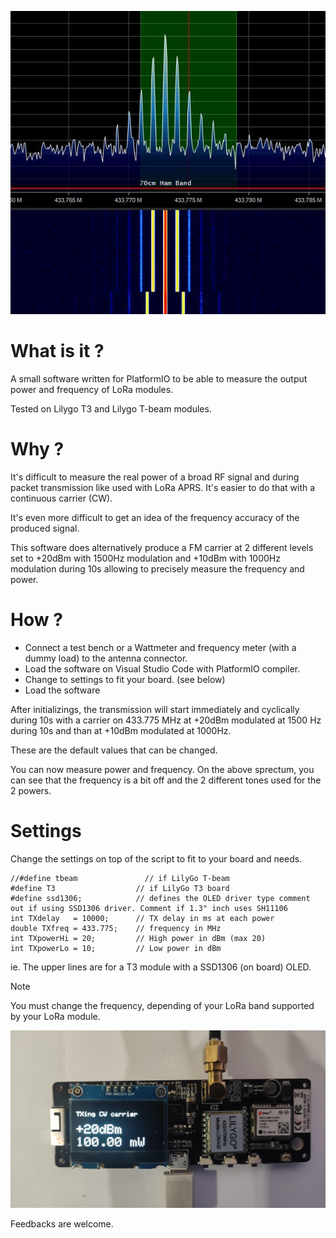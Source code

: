 ![](TX-spectrum.jpg)

# What is it ?
A small software written for PlatformIO to be able to measure the output power and frequency of LoRa modules.

Tested on Lilygo T3 and Lilygo T-beam modules.

# Why ?
It's difficult to measure the real power of a broad RF signal and during packet transmission like used with LoRa APRS. It's easier to do that with a continuous carrier (CW).

It's even more difficult to get an idea of the frequency accuracy of the produced signal.

This software does alternatively produce a FM carrier at 2 different levels set to +20dBm with 1500Hz modulation and +10dBm with 1000Hz modulation during 10s allowing to precisely measure the frequency and power.

# How ?
- Connect a test bench or a Wattmeter and frequency meter (with a dummy load) to the antenna connector.
- Load the software on Visual Studio Code with PlatformIO compiler.
- Change to settings to fit your board. (see below)
- Load the software
 
After initializings, the transmission will start immediately and cyclically during 10s with a carrier on 433.775 MHz at +20dBm modulated at 1500 Hz during 10s and than at +10dBm modulated at 1000Hz.

These are the default values that can be changed.

You can now measure power and frequency. On the above sprectum, you can see that the frequency is a bit off and the 2 different tones used for the 2 powers.

# Settings
Change the settings on top of the script to fit to your board and needs.

    //#define tbeam               // if LilyGo T-beam
    #define T3                  // if LilyGo T3 board
    #define ssd1306;            // defines the OLED driver type comment out if using SSD1306 driver. Comment if 1.3" inch uses SH11106
    int TXdelay   = 10000;      // TX delay in ms at each power
    double TXfreq = 433.775;    // frequency in MHz
    int TXpowerHi = 20;         // High power in dBm (max 20)
    int TXpowerLo = 10;         // Low power in dBm

ie. The upper lines are for a T3 module with a SSD1306 (on board) OLED.
    
> [!NOTE]
You must change the frequency, depending of your LoRa band supported by your LoRa module.

![](TXpower_screen.jpg)

Feedbacks are welcome.  
